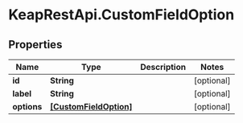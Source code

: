 # KeapRestApi.CustomFieldOption

## Properties

Name | Type | Description | Notes
------------ | ------------- | ------------- | -------------
**id** | **String** |  | [optional] 
**label** | **String** |  | [optional] 
**options** | [**[CustomFieldOption]**](CustomFieldOption.md) |  | [optional] 


